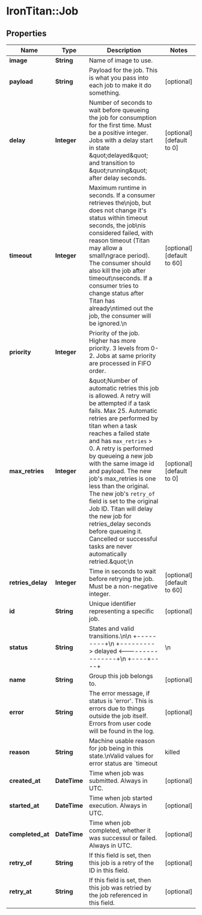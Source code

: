 # IronTitan::Job

## Properties
Name | Type | Description | Notes
------------ | ------------- | ------------- | -------------
**image** | **String** | Name of image to use. | 
**payload** | **String** | Payload for the job. This is what you pass into each job to make it do something. | [optional] 
**delay** | **Integer** | Number of seconds to wait before queueing the job for consumption for the first time. Must be a positive integer. Jobs with a delay start in state \&quot;delayed\&quot; and transition to \&quot;running\&quot; after delay seconds. | [optional] [default to 0]
**timeout** | **Integer** | Maximum runtime in seconds. If a consumer retrieves the\njob, but does not change it&#39;s status within timeout seconds, the job\nis considered failed, with reason timeout (Titan may allow a small\ngrace period). The consumer should also kill the job after timeout\nseconds. If a consumer tries to change status after Titan has already\ntimed out the job, the consumer will be ignored.\n | [optional] [default to 60]
**priority** | **Integer** | Priority of the job. Higher has more priority. 3 levels from 0-2. Jobs at same priority are processed in FIFO order. | 
**max_retries** | **Integer** | \&quot;Number of automatic retries this job is allowed. A retry will be attempted if a task fails. Max 25. Automatic retries are performed by titan when a task reaches a failed state and has `max_retries` &gt; 0. A retry is performed by queueing a new job with the same image id and payload. The new job&#39;s max_retries is one less than the original. The new job&#39;s `retry_of` field is set to the original Job ID.  Titan will delay the new job for retries_delay seconds before queueing it. Cancelled or successful tasks are never automatically retried.\&quot;\n | [optional] [default to 0]
**retries_delay** | **Integer** | Time in seconds to wait before retrying the job. Must be a non-negative integer. | [optional] [default to 60]
**id** | **String** | Unique identifier representing a specific job. | [optional] 
**status** | **String** | States and valid transitions.\n\n                 +---------+\n       +---------&gt; delayed &lt;----------------+\n                 +----+----+                |\n                      |                     |\n                      |                     |\n                 +----v----+                |\n       +---------&gt; queued  &lt;----------------+\n                 +----+----+                *\n                      |                     *\n                      |               retry * creates new job\n                 +----v----+                *\n                 | running |                *\n                 +--+-+-+--+                |\n          +---------|-|-|-----+-------------+\n      +---|---------+ | +-----|---------+   |\n      |   |           |       |         |   |\n+-----v---^-+      +--v-------^+     +--v---^-+\n| success   |      | cancelled |     |  error |\n+-----------+      +-----------+     +--------+\n\n* delayed - has a delay.\n* queued - Ready to be consumed when it&#39;s turn comes.\n* running - Currently consumed by a runner which will attempt to process it.\n* success - (or complete? success/error is common javascript terminology)\n* error - Something went wrong. In this case more information can be obtained\n  by inspecting the \&quot;reason\&quot; field.\n  - timeout\n  - killed - forcibly killed by worker due to resource restrictions or access\n    violations.\n  - bad_exit - exited with non-zero status due to program termination/crash.\n* cancelled - cancelled via API. More information in the reason field.\n  - client_request - Request was cancelled by a client.\n | [optional] 
**name** | **String** | Group this job belongs to.  | [optional] 
**error** | **String** | The error message, if status is &#39;error&#39;. This is errors due to things outside the job itself. Errors from user code will be found in the log. | [optional] 
**reason** | **String** | Machine usable reason for job being in this state.\nValid values for error status are `timeout | killed | bad_exit`.\nValid values for cancelled status are `client_request`.\nFor everything else, this is undefined.\n | [optional] 
**created_at** | **DateTime** | Time when job was submitted. Always in UTC. | [optional] 
**started_at** | **DateTime** | Time when job started execution. Always in UTC. | [optional] 
**completed_at** | **DateTime** | Time when job completed, whether it was successul or failed. Always in UTC. | [optional] 
**retry_of** | **String** | If this field is set, then this job is a retry of the ID in this field. | [optional] 
**retry_at** | **String** | If this field is set, then this job was retried by the job referenced in this field. | [optional] 


